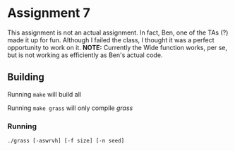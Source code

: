 # Assignment 7
This assignment is not an actual assignment. In fact, Ben, one of the TAs (?) made it up for fun. Although I failed the class, I thought it was a perfect opportunity to work on it.
**NOTE:** Currently the Wide function works, per se, but is not working as efficiently as Ben's actual code.

## Building
Running `make` will build all

Running  `make grass` will only compile *grass*

### Running
`./grass [-aswrvh] [-f size] [-n seed]`


